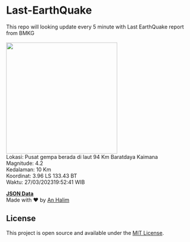# Last-EarthQuake
This repo will looking update every 5 minute with Last EarthQuake report from BMKG
<br>
<br>
<img src="https://ews.bmkg.go.id/TEWS/data/20230327195241.mmi.jpg?215117glbkp0kjulxbghn8d" width="300"/>
<br>
Lokasi: Pusat gempa berada di laut 94 Km Baratdaya Kaimana <br>
Magnitude: 4.2 <br>
Kedalaman: 10 Km <br>
Koordinat: 3.96 LS 133.43 BT <br>
Waktu: 27/03/202319:52:41 WIB <br>

<a href="./data/data.json">**JSON Data**</a>
<br>
Made with ❤️ by <a href="https://github.com/an-halim">An Halim</a>
## License

This project is open source and available under the [MIT License](LICENSE).
